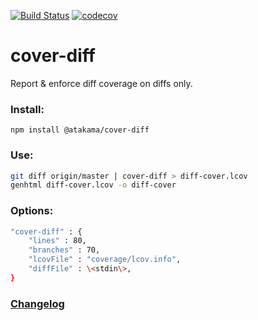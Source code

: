 [![Build Status](https://travis-ci.com/AtakamaLLC/cover-diff.svg?branch=master)](https://travis-ci.com/AtakamaLLC/cover-diff)
[![codecov](https://codecov.io/gh/AtakamaLLC/cover-diff/branch/master/graph/badge.svg)](https://codecov.io/gh/AtakamaLLC/cover-diff)

# cover-diff

Report & enforce diff coverage on diffs only.


### Install:

```
npm install @atakama/cover-diff
```


### Use:

```bash
git diff origin/master | cover-diff > diff-cover.lcov
genhtml diff-cover.lcov -o diff-cover
```

### Options:

```bash
"cover-diff" : {
    "lines" : 80,
    "branches" : 70,
    "lcovFile" : "coverage/lcov.info",
    "diffFile" : \<stdin\>,
}
```

### [Changelog](./CHANGELOG.md)

